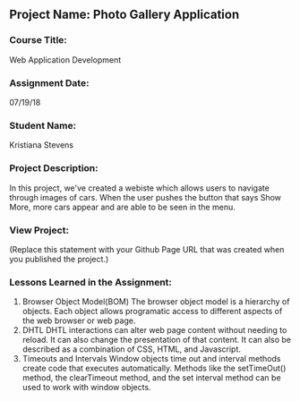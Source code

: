 ## Project Name:  Photo Gallery Application

### Course Title:
Web Application Development

### Assignment Date:  
07/19/18

### Student Name:  
Kristiana Stevens

### Project Description:
In this project, we've created a webiste which allows users to navigate through 
images of cars. When the user pushes the button that says Show More, more cars 
appear and are able to be seen in the menu. 

### View Project:
(Replace this statement with your Github Page URL that was created when you 
 published the project.)

### Lessons Learned in the Assignment:
1. Browser Object Model(BOM)
   The browser object model is a hierarchy of objects. Each object allows 
   programatic access to different aspects of the web browser or web page.
2. DHTL
   DHTL interactions can alter web page content without needing to reload. 
   It can also change the presentation of that content. 
   It can also be described as a combination of CSS, HTML, and Javascript. 
3. Timeouts and Intervals
   Window objects time out and interval methods create code that executes
   automatically. Methods like the setTimeOut() method, the clearTimeout 
   method, and the set interval method can be used to work with window objects. 